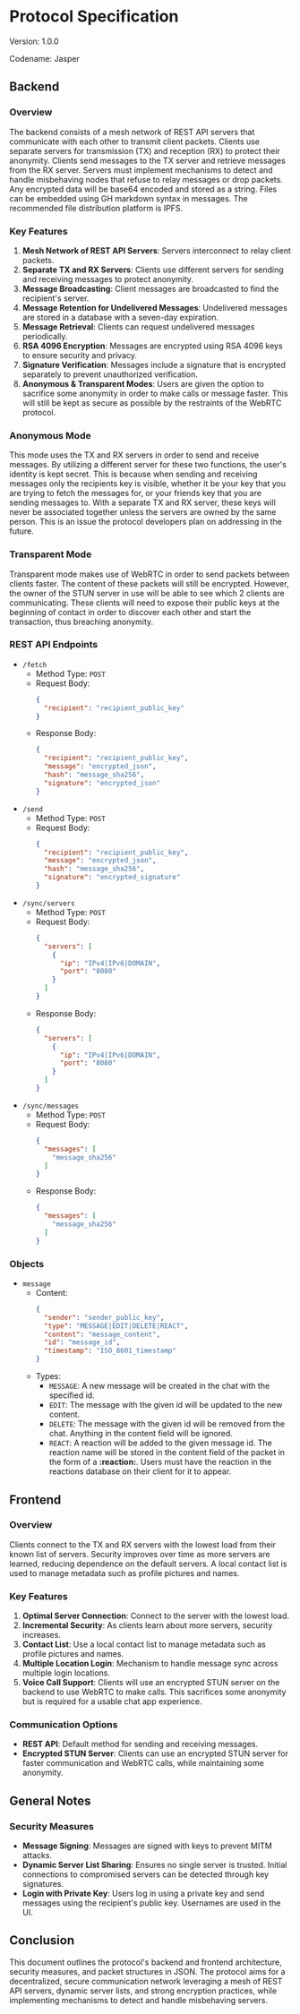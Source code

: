 # Protocol Specification
Version: 1.0.0

Codename: Jasper
## Backend

### Overview
The backend consists of a mesh network of REST API servers that communicate with each other to transmit client packets. Clients use separate servers for transmission (TX) and reception (RX) to protect their anonymity. Clients send messages to the TX server and retrieve messages from the RX server. Servers must implement mechanisms to detect and handle misbehaving nodes that refuse to relay messages or drop packets. Any encrypted data will be base64 encoded and stored as a string. Files can be embedded using GH markdown syntax in messages. The recommended file distribution platform is IPFS.

### Key Features
1. **Mesh Network of REST API Servers**: Servers interconnect to relay client packets.
2. **Separate TX and RX Servers**: Clients use different servers for sending and receiving messages to protect anonymity.
3. **Message Broadcasting**: Client messages are broadcasted to find the recipient's server.
4. **Message Retention for Undelivered Messages**: Undelivered messages are stored in a database with a seven-day expiration.
5. **Message Retrieval**: Clients can request undelivered messages periodically.
6. **RSA 4096 Encryption**: Messages are encrypted using RSA 4096 keys to ensure security and privacy.
7. **Signature Verification**: Messages include a signature that is encrypted separately to prevent unauthorized verification.
8. **Anonymous & Transparent Modes**: Users are given the option to sacrifice some anonymity in order to make calls or message faster. This will still be kept as secure as possible by the restraints of the WebRTC protocol.

### Anonymous Mode
This mode uses the TX and RX servers in order to send and receive messages. By utilizing a different server for these two functions, the user's identity is kept secret. This is because when sending and receiving messages only the recipients key is visible, whether it be your key that you are trying to fetch the messages for, or your friends key that you are sending messages to. With a separate TX and RX server, these keys will never be associated together unless the servers are owned by the same person. This is an issue the protocol developers plan on addressing in the future.

### Transparent Mode
Transparent mode makes use of WebRTC in order to send packets between clients faster. The content of these packets will still be encrypted. However, the owner of the STUN server in use will be able to see which 2 clients are communicating. These clients will need to expose their public keys at the beginning of contact in order to discover each other and start the transaction, thus breaching anonymity.

### REST API Endpoints
- `/fetch`
  - Method Type: `POST`
  - Request Body:
    ```json
    {
      "recipient": "recipient_public_key"
    }
    ```
  - Response Body:
    ```json
    {
      "recipient": "recipient_public_key",
      "message": "encrypted_json",
      "hash": "message_sha256",
      "signature": "encrypted_json"
    }
    ```
- `/send`
  - Method Type: `POST`
  - Request Body:
    ```json
    {
      "recipient": "recipient_public_key",
      "message": "encrypted_json",
      "hash": "message_sha256",
      "signature": "encrypted_signature"
    }
    ```
- `/sync/servers`
  - Method Type: `POST`
  - Request Body:
    ```json
    {
      "servers": [
        {
          "ip": "IPv4|IPv6|DOMAIN",
          "port": "8080"
        }
      ]
    }
    ```
  - Response Body:
    ```json
    {
      "servers": [
        {
          "ip": "IPv4|IPv6|DOMAIN",
          "port": "8080"
        }
      ]
    }
    ```
- `/sync/messages`
  - Method Type: `POST`
  - Request Body:
    ```json
    {
      "messages": [
        "message_sha256"
      ]
    }
    ```
  - Response Body:
    ```json
    {
      "messages": [
        "message_sha256"
      ]
    }
    ```
### Objects
- `message`
  - Content:
    ```json
    {
      "sender": "sender_public_key",
      "type": "MESSAGE|EDIT|DELETE|REACT",
      "content": "message_content",
      "id": "message_id",
      "timestamp": "ISO_8601_timestamp"
    }
    ```
  - Types:
    - `MESSAGE`: A new message will be created in the chat with the specified id.
    - `EDIT`: The message with the given id will be updated to the new content.
    - `DELETE`: The message with the given id will be removed from the chat. Anything in the content field will be ignored.
    - `REACT`: A reaction will be added to the given message id. The reaction name will be stored in the content field of the packet in the form of a **:reaction:**. Users must have the reaction in the reactions database on their client for it to appear.

## Frontend

### Overview
Clients connect to the TX and RX servers with the lowest load from their known list of servers. Security improves over time as more servers are learned, reducing dependence on the default servers. A local contact list is used to manage metadata such as profile pictures and names.

### Key Features
1. **Optimal Server Connection**: Connect to the server with the lowest load.
2. **Incremental Security**: As clients learn about more servers, security increases.
3. **Contact List**: Use a local contact list to manage metadata such as profile pictures and names.
4. **Multiple Location Login**: Mechanism to handle message sync across multiple login locations.
5. **Voice Call Support**: Clients will use an encrypted STUN server on the backend to use WebRTC to make calls. This sacrifices some anonymity but is required for a usable chat app experience.

### Communication Options
- **REST API**: Default method for sending and receiving messages.
- **Encrypted STUN Server**: Clients can use an encrypted STUN server for faster communication and WebRTC calls, while maintaining some anonymity.

## General Notes

### Security Measures
- **Message Signing**: Messages are signed with keys to prevent MITM attacks.
- **Dynamic Server List Sharing**: Ensures no single server is trusted. Initial connections to compromised servers can be detected through key signatures.
- **Login with Private Key**: Users log in using a private key and send messages using the recipient's public key. Usernames are used in the UI.

## Conclusion
This document outlines the protocol's backend and frontend architecture, security measures, and packet structures in JSON. The protocol aims for a decentralized, secure communication network leveraging a mesh of REST API servers, dynamic server lists, and strong encryption practices, while implementing mechanisms to detect and handle misbehaving servers.